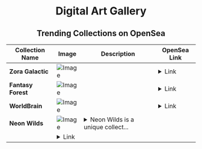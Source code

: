 <div align="center">

# Digital Art Gallery

## Trending Collections on OpenSea

| Collection Name                       | Image                                                                                     | Description                       | OpenSea Link                                                                                          |
|---------------------------------------|-------------------------------------------------------------------------------------------|-----------------------------------|--------------------------------------------------------------------------------------------------------|
| **Zora Galactic** | ![Image](https://i.seadn.io/s/raw/files/9369b89211ac4bf62a0b997aff6f842c.jpg?w=500&auto=format?w=200&auto=format) |  | <details><summary>Link</summary>[Zora Galactic](https://opensea.io/collection/zora-galactic)</details> |
| **Fantasy Forest** | ![Image](https://i.seadn.io/s/raw/files/4a1b68b4f43cc27de4f63235b2739889.png?w=500&auto=format?w=200&auto=format) |  | <details><summary>Link</summary>[Fantasy Forest](https://opensea.io/collection/fantasy-forest-10)</details> |
| **WorldBrain** | ![Image](https://i.seadn.io/s/raw/files/b30547c4bd809b781d5ce8f7ca73b690.jpg?w=500&auto=format?w=200&auto=format) |  | <details><summary>Link</summary>[WorldBrain](https://opensea.io/collection/worldbrain)</details> |
| **Neon Wilds** | ![Image](https://i.seadn.io/s/raw/files/a228d2463c8ef9bde494fe511ed241f2.png?w=500&auto=format?w=200&auto=format) | <details><summary>Neon Wilds is a unique collect...</summary>Neon Wilds is a unique collection of NFTs that reimagines the animal kingdom in a new light—literally. Each piece depicts majestic creatures adorned with neon glows, surreal bioluminescence and futuristic details. Inspired by the fusion between the natural world and cyberpunk aesthetics, this collection brings a vibrant and innovative look at wildlife.
</details> | <details><summary>Link</summary>[Neon Wilds](https://opensea.io/collection/neon-wilds-1)</details> |

</div>